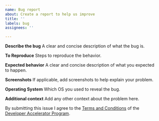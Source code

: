 ```yaml
---
name: Bug report
about: Create a report to help us improve
title: ''
labels: bug
assignees: ''

---
```


**Describe the bug**
A clear and concise description of what the bug is.

**To Reproduce**
Steps to reproduce the behavior.

**Expected behavior**
A clear and concise description of what you expected to happen.

**Screenshots**
If applicable, add screenshots to help explain your problem.

**Operating System**
Which OS you used to reveal the bug.

**Additional context**
Add any other context about the problem here.

By submitting this issue I agree to the [Terms and Conditions](https://files.avalabs.org/legal/bug_hunt_q2_2020_terms.pdf) of the [Developer Accelerator Program](https://www.avax.network/avalanche-x).
